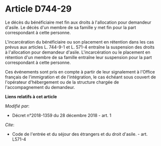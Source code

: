 # Article D744-29

Le décès du bénéficiaire met fin aux droits à l'allocation pour demandeur d'asile. Le décès d'un membre de sa famille y met
fin pour la part correspondant à cette personne. 

L'incarcération du bénéficiaire ou son placement en rétention dans les cas prévus aux articles L. 744-9-1 et L. 571-4
entraîne la suspension des droits à l'allocation pour demandeur d'asile. L'incarcération ou le placement en rétention d'un
membre de sa famille entraîne leur suspension pour la part correspondant à cette personne. 

Ces événements sont pris en compte à partir de leur signalement à l'Office français de l'immigration et de l'intégration, le
cas échéant sous couvert de l'opérateur d'hébergement ou de la structure chargée de l'accompagnement du demandeur.

**Liens relatifs à cet article**

_Modifié par_:

  - Décret n°2018-1359 du 28 décembre 2018 - art. 1

_Cite_:

  - Code de l'entrée et du séjour des étrangers et du droit d'asile. - art. L571-4
